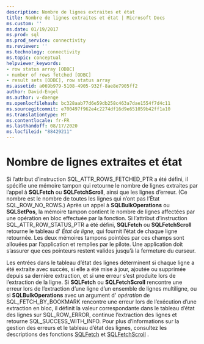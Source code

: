 ```yaml
---
description: Nombre de lignes extraites et état
title: Nombre de lignes extraites et état | Microsoft Docs
ms.custom: ''
ms.date: 01/19/2017
ms.prod: sql
ms.prod_service: connectivity
ms.reviewer: ''
ms.technology: connectivity
ms.topic: conceptual
helpviewer_keywords:
- row status array [ODBC]
- number of rows fetched [ODBC]
- result sets [ODBC], row status array
ms.assetid: a069b979-5108-4905-932f-8ae8e7905ff2
author: David-Engel
ms.author: v-daenge
ms.openlocfilehash: bc328aab77d6e59db258c463a7dae1554f7d4c11
ms.sourcegitcommit: e700497f962e4c2274df16d9e651059b42ff1a10
ms.translationtype: MT
ms.contentlocale: fr-FR
ms.lasthandoff: 08/17/2020
ms.locfileid: "88429211"
---
```

# <a name="number-of-rows-fetched-and-status"></a>Nombre de lignes extraites et état
Si l’attribut d’instruction SQL_ATTR_ROWS_FETCHED_PTR a été défini, il spécifie une mémoire tampon qui retourne le nombre de lignes extraites par l’appel à **SQLFetch** ou **SQLFetchScroll**, ainsi que les lignes d’erreur. (Ce nombre est le nombre de toutes les lignes qui n’ont pas l’État SQL_ROW_NO_ROWS.) Après un appel à **SQLBulkOperations** ou **SQLSetPos**, la mémoire tampon contient le nombre de lignes affectées par une opération en bloc effectuée par la fonction. Si l’attribut d’instruction SQL_ATTR_ROW_STATUS_PTR a été défini, **SQLFetch** ou **SQLFetchScroll** retourne le tableau d' *État de ligne,* qui fournit l’état de chaque ligne retournée. Les deux mémoires tampons pointées par ces champs sont allouées par l’application et remplies par le pilote. Une application doit s’assurer que ces pointeurs restent valides jusqu’à la fermeture du curseur.  
  
 Les entrées dans le tableau d’état des lignes déterminent si chaque ligne a été extraite avec succès, si elle a été mise à jour, ajoutée ou supprimée depuis sa dernière extraction, et si une erreur s’est produite lors de l’extraction de la ligne. Si **SQLFetch** ou **SQLFetchScroll** rencontre une erreur lors de l’extraction d’une ligne d’un ensemble de lignes multiligne, ou si **SQLBulkOperations** avec un argument d' *opération* de SQL_FETCH_BY_BOOKMARK rencontre une erreur lors de l’exécution d’une extraction en bloc, il définit la valeur correspondante dans le tableau d’état des lignes sur SQL_ROW_ERROR, continue l’extraction des lignes et retourne SQL_SUCCESS_WITH_INFO. Pour plus d’informations sur la gestion des erreurs et le tableau d’état des lignes, consultez les descriptions des fonctions [SQLFetch](../../../odbc/reference/syntax/sqlfetch-function.md) et [SQLFetchScroll](../../../odbc/reference/syntax/sqlfetchscroll-function.md) .
